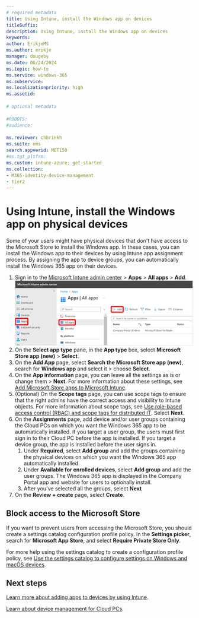 ```yaml
---
# required metadata
title: Using Intune, install the Windows app on devices
titleSuffix:
description: Using Intune, install the Windows app on devices
keywords:
author: ErikjeMS  
ms.author: erikje
manager: dougeby
ms.date: 06/24/2024
ms.topic: how-to
ms.service: windows-365
ms.subservice:
ms.localizationpriority: high
ms.assetid: 

# optional metadata

#ROBOTS:
#audience:

ms.reviewer: chbrinkh
ms.suite: ems
search.appverid: MET150
#ms.tgt_pltfrm:
ms.custom: intune-azure; get-started
ms.collection:
- M365-identity-device-management
- tier2
---
```


# Using Intune, install the Windows app on physical devices

Some of your users might have physical devices that don't have access to the Microsoft Store to install the Windows app. In these cases, you can install the Windows app to their devices by using Intune app assignment process. By assigning the app to device groups, you can automatically install the Windows 365 app on their devices.

1. Sign in to the [Microsoft Intune admin center](https://go.microsoft.com/fwlink/?linkid=2109431) > **Apps** > **All apps** > **Add**.
    ![Screenshot of add an app](./media/install-windows-365-app-intune/add-app.png)
2. On the **Select app type** pane, in the **App type** box, select **Microsoft Store app (new)** > **Select**.
3. On the **Add App** page, select **Search the Microsoft Store app (new)**, search for **Windows app** and select it > choose **Select**.
4. On the **App information** page, you can leave all the settings as is or change them > **Next**. For more information about these settings, see [Add Microsoft Store apps to Microsoft Intune](/mem/intune/apps/store-apps-microsoft).
5. (Optional) On the **Scope tags** page, you can use scope tags to ensure that the right admins have the correct access and visibility to Intune objects. For more information about scope tags, see [Use role-based access control (RBAC) and scope tags for distributed IT](/mem/intune/fundamentals/scope-tags). Select **Next**.
6. On the **Assignments** page, add device and/or user groups containing the Cloud PCs on which you want the Windows 365 app to be automatically installed. If you target a user group, the users must first sign in to their Cloud PC before the app is installed. If you target a device group, the app is installed before the user signs in.
    1. Under **Required**, select **Add group** and add the groups containing the physical devices on which you want the Windows 365 app automatically installed.
    2. Under **Available for enrolled devices**, select **Add group** and add the user groups. The Windows 365 app is displayed in the Company Portal app and website for users to optionally install.
    3. After you've selected all the groups, select **Next**
7. On the **Review + create** page, select **Create**.

## Block access to the Microsoft Store

If you want to prevent users from accessing the Microsoft Store, you should create a settings catalog configuration profile policy. In the **Settings picker**, search for **Microsoft App Store**, and select **Require Private Store Only**.

For more help using the settings catalog to create a configuration profile policy, see [Use the settings catalog to configure settings on Windows and macOS devices](/mem/intune/configuration/settings-catalog).

<!-- ########################## -->
## Next steps

[Learn more about adding apps to devices by using Intune](/mem/intune/apps/apps-add).

[Learn about device management for Cloud PCs](device-management-overview.md).
